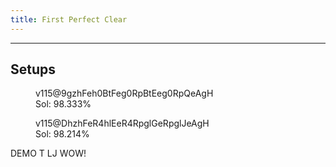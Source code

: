 ```yaml
---
title: First Perfect Clear
---
```


___
## Setups
<figure class = "Rot180">
	<fumen>v115@9gzhFeh0BtFeg0RpBtEeg0RpQeAgH</fumen>
	<figcaption><span title = "4956/5040">Sol: 98.333%</span></figcaption>
</figure>
<figure class = "Rot90">
	<fumen>v115@DhzhFeR4hlEeR4RpglGeRpglJeAgH</fumen>
	<figcaption><span title = "4950/5040">Sol: 98.214%</span></figcaption>
</figure>

DEMO <mino>T</mino> <mino>LJ</mino> WOW!